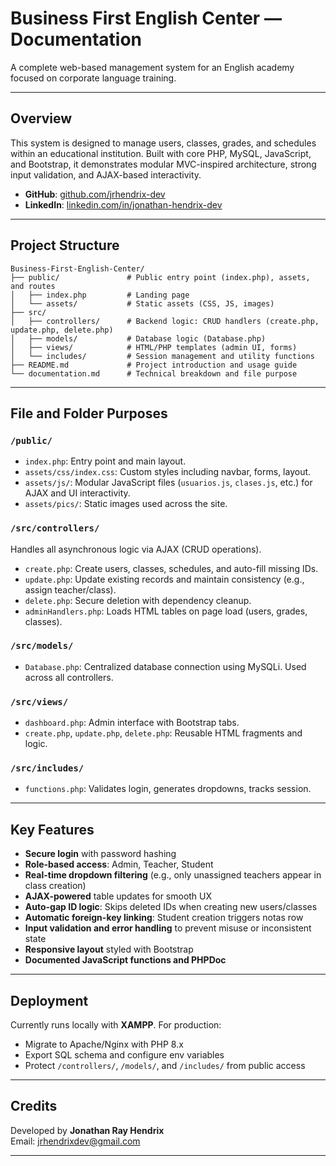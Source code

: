 
# Business First English Center — Documentation

A complete web-based management system for an English academy focused on corporate language training.

---

## Overview

This system is designed to manage users, classes, grades, and schedules within an educational institution. Built with core PHP, MySQL, JavaScript, and Bootstrap, it demonstrates modular MVC-inspired architecture, strong input validation, and AJAX-based interactivity.

- **GitHub**: [github.com/jrhendrix-dev](https://github.com/jrhendrix-dev)
- **LinkedIn**: [linkedin.com/in/jonathan-hendrix-dev](https://www.linkedin.com/in/jonathan-hendrix-dev)

---

## Project Structure

```
Business-First-English-Center/
├── public/               # Public entry point (index.php), assets, and routes
│   ├── index.php         # Landing page
│   └── assets/           # Static assets (CSS, JS, images)
├── src/
│   ├── controllers/      # Backend logic: CRUD handlers (create.php, update.php, delete.php)
│   ├── models/           # Database logic (Database.php)
│   ├── views/            # HTML/PHP templates (admin UI, forms)
│   └── includes/         # Session management and utility functions
├── README.md             # Project introduction and usage guide
└── documentation.md      # Technical breakdown and file purpose
```

---

## File and Folder Purposes

### `/public/`
- `index.php`: Entry point and main layout.
- `assets/css/index.css`: Custom styles including navbar, forms, layout.
- `assets/js/`: Modular JavaScript files (`usuarios.js`, `clases.js`, etc.) for AJAX and UI interactivity.
- `assets/pics/`: Static images used across the site.

### `/src/controllers/`
Handles all asynchronous logic via AJAX (CRUD operations).

- `create.php`: Create users, classes, schedules, and auto-fill missing IDs.
- `update.php`: Update existing records and maintain consistency (e.g., assign teacher/class).
- `delete.php`: Secure deletion with dependency cleanup.
- `adminHandlers.php`: Loads HTML tables on page load (users, grades, classes).

### `/src/models/`
- `Database.php`: Centralized database connection using MySQLi. Used across all controllers.

### `/src/views/`
- `dashboard.php`: Admin interface with Bootstrap tabs.
- `create.php`, `update.php`, `delete.php`: Reusable HTML fragments and logic.

### `/src/includes/`
- `functions.php`: Validates login, generates dropdowns, tracks session.

---

## Key Features

- **Secure login** with password hashing
- **Role-based access**: Admin, Teacher, Student
- **Real-time dropdown filtering** (e.g., only unassigned teachers appear in class creation)
- **AJAX-powered** table updates for smooth UX
- **Auto-gap ID logic**: Skips deleted IDs when creating new users/classes
- **Automatic foreign-key linking**: Student creation triggers notas row
- **Input validation and error handling** to prevent misuse or inconsistent state
- **Responsive layout** styled with Bootstrap
- **Documented JavaScript functions and PHPDoc**

---

## Deployment

Currently runs locally with **XAMPP**. For production:

- Migrate to Apache/Nginx with PHP 8.x
- Export SQL schema and configure env variables
- Protect `/controllers/`, `/models/`, and `/includes/` from public access

---






## Credits

Developed by **Jonathan Ray Hendrix**  
Email: jrhendrixdev@gmail.com

---

